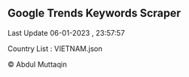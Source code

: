 

## Google Trends Keywords Scraper 
 
Last Update 06-01-2023 , 23:57:57

Country List :
VIETNAM.json



© Abdul Muttaqin 
